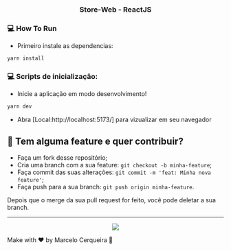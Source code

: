 <h3 align="center">
 Store-Web - ReactJS
</h3>

### :computer: How To Run

- Primeiro instale as dependencias:

```bash
yarn install
```

### :computer: Scripts de inicialização:

- Inicie a aplicação em modo desenvolvimento!

```bash
yarn dev
```

- Abra [Local:http://localhost:5173/] para vizualizar em seu navegador

## 🤔 Tem alguma feature e quer contribuir?

- Faça um fork desse repositório;
- Cria uma branch com a sua feature: `git checkout -b minha-feature`;
- Faça commit das suas alterações: `git commit -m 'feat: Minha nova feature'`;
- Faça push para a sua branch: `git push origin minha-feature`.

Depois que o merge da sua pull request for feito, você pode deletar a sua branch.

---

<p align="center">
   <img src="https://github.com/Marcelocerqueira/store-web/raw/master/store.PNG" >
</p>

Make with ♥ by Marcelo Cerqueira :wave:
